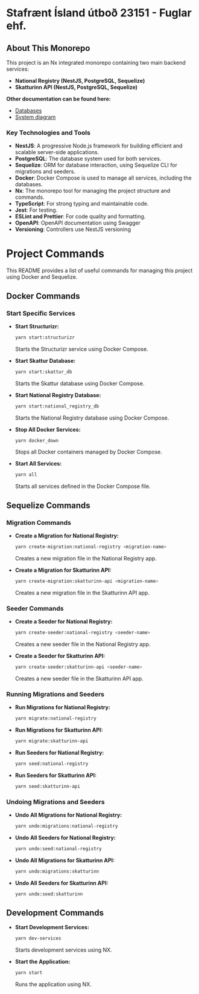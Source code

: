 # Stafrænt Ísland útboð 23151 - Fuglar ehf.

## About This Monorepo

This project is an Nx integrated monorepo containing two main backend services:

* **National Registry (NestJS, PostgreSQL, Sequelize)**
* **Skatturinn API (NestJS, PostgreSQL, Sequelize)**

**Other documentation can be found here:**
* [Databases](./docs/DATABASES.md)
* [System diagram](./docs/STRUCTURIZER.md)

### Key Technologies and Tools

* **NestJS**: A progressive Node.js framework for building efficient and scalable server-side applications.
* **PostgreSQL**: The database system used for both services.
* **Sequelize**: ORM for database interaction, using Sequelize CLI for migrations and seeders.
* **Docker**: Docker Compose is used to manage all services, including the databases.
* **Nx**: The monorepo tool for managing the project structure and commands.
* **TypeScript**: For strong typing and maintainable code.
* **Jest**: For testing.
* **ESLint and Prettier**: For code quality and formatting.
* **OpenAPI**: OpenAPI documentation using Swagger
* **Versioning**: Controllers use NestJS versioning


# Project Commands

This README provides a list of useful commands for managing this project using Docker and Sequelize.

## Docker Commands

### Start Specific Services

* **Start Structurizr:**

  ```bash
  yarn start:structurizr
  ```

  Starts the Structurizr service using Docker Compose.

* **Start Skattur Database:**

  ```bash
  yarn start:skattur_db
  ```

  Starts the Skattur database using Docker Compose.

* **Start National Registry Database:**

  ```bash
  yarn start:national_registry_db
  ```

  Starts the National Registry database using Docker Compose.

* **Stop All Docker Services:**

  ```bash
  yarn docker_down
  ```

  Stops all Docker containers managed by Docker Compose.

* **Start All Services:**

  ```bash
  yarn all
  ```

  Starts all services defined in the Docker Compose file.

## Sequelize Commands

### Migration Commands

* **Create a Migration for National Registry:**

  ```bash
  yarn create-migration:national-registry <migration-name>
  ```

  Creates a new migration file in the National Registry app.

* **Create a Migration for Skatturinn API:**

  ```bash
  yarn create-migration:skatturinn-api <migration-name>
  ```

  Creates a new migration file in the Skatturinn API app.

### Seeder Commands

* **Create a Seeder for National Registry:**

  ```bash
  yarn create-seeder:national-registry <seeder-name>
  ```

  Creates a new seeder file in the National Registry app.

* **Create a Seeder for Skatturinn API:**

  ```bash
  yarn create-seeder:skatturinn-api <seeder-name>
  ```

  Creates a new seeder file in the Skatturinn API app.

### Running Migrations and Seeders

* **Run Migrations for National Registry:**

  ```bash
  yarn migrate:national-registry
  ```

* **Run Migrations for Skatturinn API:**

  ```bash
  yarn migrate:skatturinn-api
  ```

* **Run Seeders for National Registry:**

  ```bash
  yarn seed:national-registry
  ```

* **Run Seeders for Skatturinn API:**

  ```bash
  yarn seed:skatturinn-api
  ```

### Undoing Migrations and Seeders

* **Undo All Migrations for National Registry:**

  ```bash
  yarn undo:migrations:national-registry
  ```

* **Undo All Seeders for National Registry:**

  ```bash
  yarn undo:seed:national-registry
  ```

* **Undo All Migrations for Skatturinn API:**

  ```bash
  yarn undo:migrations:skatturinn
  ```

* **Undo All Seeders for Skatturinn API:**

  ```bash
  yarn undo:seed:skatturinn
  ```

## Development Commands

* **Start Development Services:**

  ```bash
  yarn dev-services
  ```

  Starts development services using NX.

* **Start the Application:**

  ```bash
  yarn start
  ```

  Runs the application using NX.
